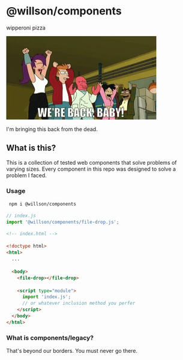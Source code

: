 # @willson/components

wipperoni pizza

![](futurama-were-back-baby.gif)

I'm bringing this back from the dead.

## What is this?

This is a collection of tested web components that solve problems of varying sizes. Every component in this repo was designed to solve a problem I faced.

### Usage

```sh
 npm i @willson/components
```

```js
// index.js
import '@willson/components/file-drop.js';
```

```html
<!-- index.html -->

<!doctype html>
<html>
  ...

  <body>
    <file-drop></file-drop>

    <script type="module">
      import 'index.js';
      // or whatever inclusion method you perfer
    </script>
  </body>
</html>
```

### What is components/legacy?

That's beyond our borders. You must never go there.
